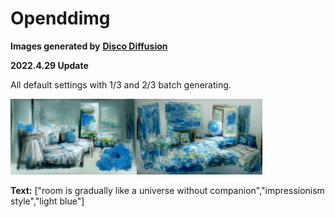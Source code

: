 # Openddimg
**Images generated by** [**Disco Diffusion**](https://github.com/alembics/disco-diffusion)

**2022.4.29 Update**

All default settings with 1/3 and 2/3 batch generating. 

<img src="img/img01.png" width="40%"><img src="img/img02.png" width="40%">

**Text:** ["room is gradually like a universe without companion","impressionism style","light blue"]
